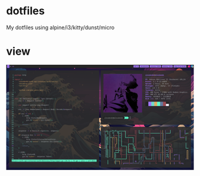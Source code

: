 # dotfiles
 My dotfiles using alpine/i3/kitty/dunst/micro

# view
<img src="https://raw.githubusercontent.com/alexdenkk/dotfiles/main/screenshots/screen1.png">
